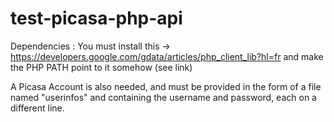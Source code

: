 test-picasa-php-api
===================

Dependencies :
You must install this -> https://developers.google.com/gdata/articles/php_client_lib?hl=fr and make the PHP PATH point to it somehow (see link)

A Picasa Account is also needed, and must be provided in the form of a file named "userinfos" and containing the username and password, each on a different line.